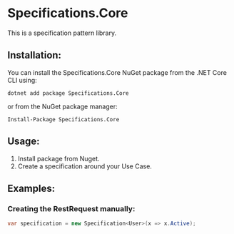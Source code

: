# Specifications.Core
This is a specification pattern library.

## Installation:

You can install the Specifications.Core NuGet package from the .NET Core CLI using:

```
dotnet add package Specifications.Core
```

or from the NuGet package manager:

```
Install-Package Specifications.Core
```

## Usage:

1. Install package from Nuget.
2. Create a specification around your Use Case.

## Examples:

### Creating the RestRequest manually:

```csharp
var specification = new Specification<User>(x => x.Active);
```
